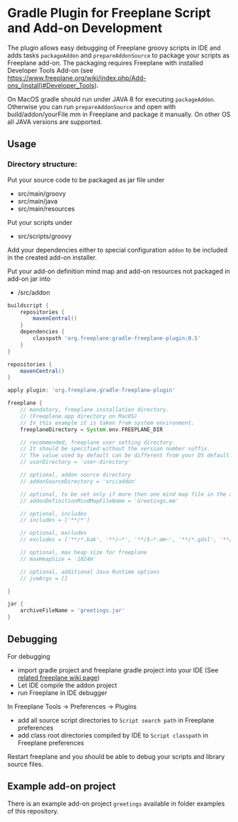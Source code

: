 # Gradle Plugin for Freeplane Script and Add-on Development
The plugin allows easy debugging of Freeplane groovy scripts in IDE and adds tasks `packageAddon` and `prepareAddonSource` to package your scripts as Freeplane add-on. The packaging requires Freeplane with installed Developer Tools Add-on (see https://www.freeplane.org/wiki/index.php/Add-ons_(install)#Developer_Tools).

On MacOS gradle should run under JAVA 8 for executing `packageAddon`. Otherwise you can run `prepareAddonSource` and  open with build/addon/yourFile.mm in Freeplane and package it manually. On other OS all JAVA versions are supported.

## Usage

### Directory structure:

Put your source code to be packaged as jar file under

* src/main/groovy
* src/main/java
* src/main/resources

Put your scripts under

* src/scripts/groovy

Add your dependencies either to special configuration `addon` to be included in the created add-on installer.

Put your add-on definition mind map and add-on resources not packaged in add-on jar into

* /src/addon


```gradle
buildscript {
    repositories {
        mavenCentral()
    }
    dependencies {
        classpath 'org.freeplane:gradle-freeplane-plugin:0.5'
    }
}

repositories {
    mavenCentral()
}

apply plugin: 'org.freeplane.gradle-freeplane-plugin'

freeplane {
    // mandatory, freeplane installation directory.
    // (Freeplane.app directory on MacOS)
    // In this example it is taken from system environment.
    freeplaneDirectory = System.env.FREEPLANE_DIR

    // recommended, freeplane user setting directory. 
    // It should be specified without the version number suffix.
    // The value used by default can be different from your OS default.
    // userDirectory = 'user-directory'

    // optional, addon source directory
    // addonSourceDirectory = 'src/addon'

    // optional, to be set only if more then one mind map file in the addon source directory
    // addonDefinitionMindMapFileName = 'Greetings.mm'

    // optional, includes
    // includes = ['**/*']

    // optional, excludes
    // excludes = ['**/*.bak', '**/~*', '**/$~*.mm~', '**/*.gdsl', '**/*.dsld']

    // optional, max heap size for freeplane
    // maxHeapSize = '1024m'

    // optional, additional Java Runtime options
    // jvmArgs = []

}

jar {
    archiveFileName = 'greetings.jar'
}
```

## Debugging

For debugging

* import gradle project and freeplane gradle project into your IDE (See [related freeplane wiki page](https://www.freeplane.org/wiki/index.php/IDE_setup))
* Let IDE compile the addon project
* run Freeplane in IDE debugger

In Freeplane Tools -> Preferences -> Plugins

* add all source script directories to `Script search path` in Freeplane preferences
* add class root directories compiled by IDE to `Script classpath` in Freeplane preferences

Restart freeplane and you should be able to debug your scripts and library source files.

## Example add-on project

There is an example add-on project `greetings` available in folder examples of this repository.
